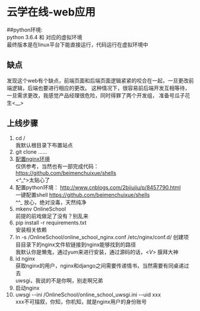 云学在线-web应用
==
##python环境: <br> 
python 3.6.4 和 对应的虚拟环境 <br>
最终版本是在linux平台下能直接运行，代码运行在虚拟环境中
## 缺点
发现这个web有个缺点，前端页面和后端页面逻辑紧紧的咬合在一起，一旦更改前端逻辑，后端也要进行相应的更改。
这种情况下，很容易前后端开发互相等待，一旦需求更改，我感觉产品经理很危险，同时得罪了两个开发组，
准备号瓜子花生<__>
## 上线步骤
1. cd / <br>
    我默认根目录下布置站点<br>
2. git clone ...... <br>
3. [配置nginx环境](http://www.cnblogs.com/2bjiujiu/p/8117166.html)<br>
仅供参考，当然也有一部完成代码： https://github.com/beimenchuixue/shells<br>
<^_^>太贴心了
4. 配置python环境： http://www.cnblogs.com/2bjiujiu/p/8457790.html <br>
一键配置shell https://github.com/beimenchuixue/shells<br>
^^_ 放心，绝对没毒，天然纯净<br>
5. mkenv OnlineSchool <br>
前提的前戏做足了没有？别乱来 <br>
6. pip install -r requirements.txt <br>
安装相关依赖<br>
7. ln -s /OnlineSchool/online_school_nginx.conf /etc/nginx/conf.d/
创建项目目录下的nginx文件软链接到nginx能够找到的路径<br>
我默认你是懒鬼，通过yum来进行安装，通过源码的话，<_V_> 膜拜大神<br>
8. id nginx<br>
获取nginx的用户，nginx和django之间需要传递情书，当然需要有同桌递过去<br>
uwsgi，我说的不是你啊，别走啊兄弟<br>
9. 启动nginx<br> 
10. uwsgi --ini /OnlineSchool/online_school_uwsgi.ini --uid xxx <br>
xxx不可描叙，你知，你机知，就是nginx用户的身份账号<br>
